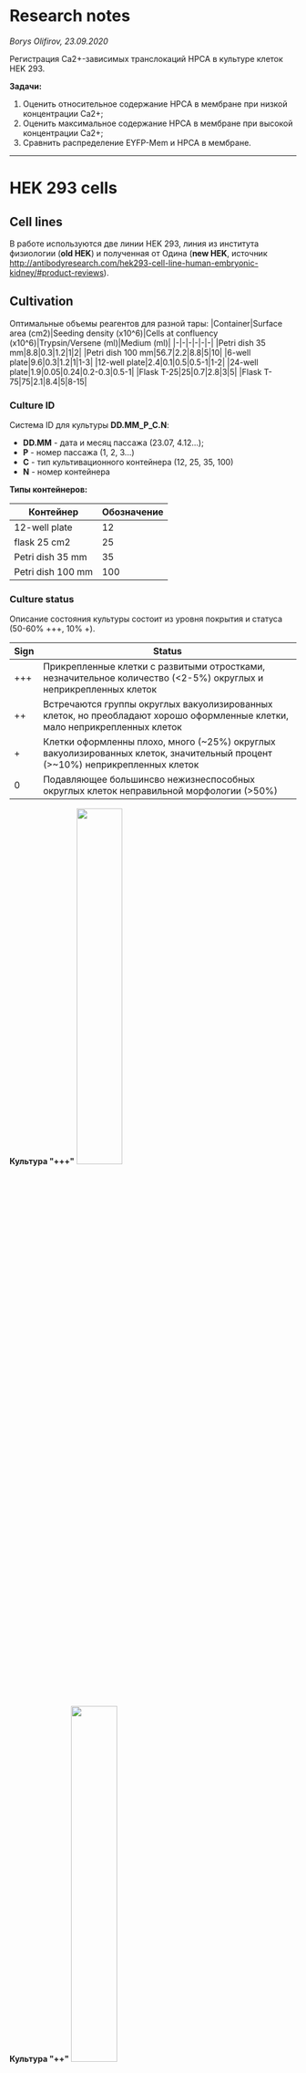 Research notes
==============
*Borys Olifirov, 23.09.2020*

Регистрация Ca2+-зависимых транслокаций HPCA в культуре клеток HEK 293.

**Задачи:**
1. Оценить относительное содержание HPCA в мембране при низкой концентрации Ca2+;
2. Оценить максимальное содержание HPCA в мембране при высокой концентрации Ca2+;
3. Сравнить распределение EYFP-Mem и HPCA в мембране.

---

HEK 293 cells
=============
## Cell lines
В работе используются две линии HEK 293, линия из института физиологии (**old HEK**) и полученная от Одина (**new HEK**, источник http://antibodyresearch.com/hek293-cell-line-human-embryonic-kidney/#product-reviews).


## Cultivation

Оптимальные объемы реагентов для разной тары:
|Container|Surface area (cm2)|Seeding density (x10^6)|Cells at confluency (x10^6)|Trypsin/Versene (ml)|Medium (ml)|
|-|-|-|-|-|-|
|Petri dish 35 mm|8.8|0.3|1.2|1|2|
|Petri dish 100 mm|56.7|2.2|8.8|5|10|
|6-well plate|9.6|0.3|1.2|1|1-3|
|12-well plate|2.4|0.1|0.5|0.5-1|1-2|
|24-well plate|1.9|0.05|0.24|0.2-0.3|0.5-1|
|Flask T-25|25|0.7|2.8|3|5|
|Flask T-75|75|2.1|8.4|5|8-15|

### Culture ID
Система ID для культуры **DD.MM_P_C.N**:
- **DD.MM** - дата и месяц пассажа (23.07, 4.12...);
- **P** - номер пассажа (1, 2, 3...)
- **С** - тип культивационного контейнера (12, 25, 35, 100)
- **N** - номер контейнера



**Типы контейнеров:**

|Контейнер|Обозначение|
|-|-|
|12-well plate|12|
|flask 25 cm2|25|
|Petri dish 35 mm|35|
|Petri dish 100 mm|100|


### Culture status
Описание состояния культуры состоит из уровня покрытия и статуса (50-60% +++, 10% +).

|Sign|Status|
|-|-|
|+++|Прикрепленные клетки с развитыми отростками, незначительное количество (<2-5%) округлых и неприкрепленных клеток|
|++|Встречаются группы округлых вакуолизированных клеток, но преобладают хорошо оформленные клетки, мало неприкрепленных клеток|
|+|Клетки оформленны плохо, много (\~25%) округлых вакуолизированных клеток, значительный процент (>~10%) неприкрепленных клеток|
|0|Подавляющее большинсво нежизнеспособных округлых клеток неправильной морфологии (>50%)|

**Культура "+++"**
<img src="pic/cells+++.jpg" width="40%">

**Культура "++"**
<img src="pic/cells++.jpg" width="40%">

**Культура "+"**
<img src="pic/cells+.jpg" width="40%">

**Культура "0"**
<img src="pic/cells0.jpg" width="40%">


## Transfection

Протокол трансфекции *hek_lipofectamine_transfection.md*. Массы из протокола Евгения Шеремета: 0.5 ug HPCA & 0.25 ug EYFP-Mem на лунку 12-wells plate. В полученных данных интенсивность HPCA неудовлетворительна, решено увеличить массу ДНК.

### Plasmids mass
**Масса плазмид в расчете на одну лунку (12-wells plate):**

|Plasmid|Mass|
|-|-|
|HPCA-mTFP1|1 ug|
|EYFP-Mem|0.4 ug|

**Пример трансфекции HPCA-TFP**
<img src="pic/hpca.png" width="40%">

**Пример котрансфекции HPCA-TFP + EYFP-Mem**
<img src="pic/hpca_yfp.png" width="40%">


### Experiment pipeline

Базовая культура поддерживается на чашке Петри 35 mm, пассаж при покрытии 85-90%.

|Time|35 mm|wells 1-2|wells 3-4|
|-|-|-|-|
|Day 0|seed 15 ul|seed 15 ul|seed 10 ul|
|Day 1|growth|growth|growth|
|Day 2|growth|transfection|growth|
|Day 3|replace medium|glass 1 imaging|growth|
|Day 4|growth|glass 2 imaging|transfection|
|Day 5|growth|-|glass 3 imaging|
|Day 6|passage|-|glass 4 imaging|


## Uncaging
Для контролируемого повышения концентрации Ca2+ клетки перед регистрацией загружены AM NP-EGTA (протокол *hek_np_egta.md*).


## Calcium imaging
Для регистрации динамики Ca2+ в клетки перед регистрацией в различный экспериментах загружали AM Fluo-4 (протокол *hek_fluo_4.md*) или AM Fura Red (протокол *hek_fura_ref.md*).


Co-transfection + uncaging
==========================
*???*

Регистрации транслокаций HPCA в клетках котрансфицированных HPCA-TFP и EYFP-Mem. Дополнительно регистрируется канал EYFP для оценки положения мембраны и оценки FRET в процессе транслокаций.

**Спектры возбуждения и эмиссии для mTFP1 и Fluo-4 + Ca2+**
*Тонкие линии - возбуждение, жирные - эмиссия*
<img src="pic/tfp_eyfp.png">

#### Initial parameters
**Excitation and registration**
458 nm: 15%
515 nm: 15%
CHS1 HV: 700 V
CHS2 HV: 700 V

CHS1 pass band: 475-505 nm
CHS2 pass band: 525-570 nm 

**Optical system**
C.A.: 250 um
Exposure: 2 us/px
Image size: 128x128 px
Zoom: 6
Size: 0.276 um/px

Slices: 3
Step size: 1.35 um

Scaning speed: L 1.360 ms, F 0.188 s, S 1.157 s

**Uncaging**
Laser power (405 nm): 100%
Region size: 128x128 px
Slices: 1
Cycles: 1

Exposure: 10-100 us/px (выбор после **Test uncaging**)


#### Time Controller protocol
**Пример окна протокола**
<img src="pic/TC.png">

Экспозиция 405 nm происходит в одной фокальной плоскости (верхней или нижней относительно координат сканирования z-stack?) и за ней следует z-stack с возбуждением 458 nm (Ida, Idd), следующий z-stack регистрируется с длинной волны возбуждения 515 nm (Iaa, Iad). Один цикл \~2.3 s, учитывая кинетику кальциевого транзиента в HEK 293 изменения имеет смысл проводить в течении 90-100" (40 циклов регистрации, 92.6 s). 

Перед протоколом **uncaging** для оценки степени фотовыцветания в процессе экспозиции 405 nm и серийной съемки а также оценки распределения HPCA при низком Ca2+ регистрируется один z-stack с теми же настройками системы.



Optical notes
=============
## FRET registration
Для оценки FRET планируется использовать метод оценки опсаный в работе *"Photobleaching-Corrected FRET Efficiency Imaging of Live Cells" (doi: 10.1529/biophysj.103.022087)*.

Результирующая интенсивность флуоресценции, перешедшая из канала донора в канал акцептора может быть оценена путем введения поправок на кроссток интенсивности из каналов возбужденного донора (Idd) и акцептора (Iaa):

<img src="pic/fc.png" width="40%">

Поправочные коэффициенты *a* и *d* оцениваются в калибровочных измерениях на клетках трансфецированных раздельно донором и акцептором:

<img src="pic/cross.png" width="40%">

Эффективность FRET:

<img src="pic/e_app.png" width="40%">

Параметр *G* отражает взаимосвязь между интенсивностью, ушедшей из канала регистрации донора (Idd) и эффективностью FRET. Данный показатель константен для заданой оптической системы и пары флуоресцентных меток и может быть оценен путем выжигания акцеатора в системе с гарантированным FRET в рамках калибровочного эксперимента:

<img src="pic/g.png" width="40%">

Для калибровочного эксперимента необходим либо коньгат TFP-EYFP, либо TFP-Mem поскольку нужна гарантированная передача энергии.

**Есть конструкт CFP-EYFP, есть ли нужный конструкт для TFP или донор необходимо заменить?**


## Optical system resolution
*Для выбора оптимального разрешения изображения и величины шага сканирования*

Латеральное разрешение системы определяется диаметром дика Эйри (Airy unit/AU), который зависит от длинной волны излучения и числовой апертуры:

<img src="pic/lateral.png" width="25%">

Аксиальное разрешение конфокальной системы определяется полной шириной на середине высоты (full width half maximum/FWHM) аксиальной проекции PSF также зависит от коэффициента преломления среды (*n*) и диаметра конфокальной апертуры (*D*):

<img src="pic/axial.png" width="70%">

Для использованной оптической системы *n* = 1.33 (вода), *NA* = 0.9.
Латеральное разрешение и аксиальное разрешение для избранных значений *D* для длин волн возбуждение и эмиссии приведены ниже.


##### Fluorescent agents (data from FPbase):
|Name|Exc.|Ems.|
|-|-|-|-|
|HPCA-TFP|456 (453) nm|488 (485) nm|
|EYFP-Mem|513 nm|527 nm|

#### HPCA-TFP
##### 458 nm (exc.)
dxy = 310 nm

|D (um)|dz (um)|
|-|-|
|500|1.553|
|250|1.262|
|100|1.168|

##### 488 nm (ems.)
dxy = 330 nm

|D (um)|dz (um)|
|-|-|
|500|1.610|
|250|1.331|
|100|1.242|


#### EYFP-Mem
##### 515 nm (exc.)
dxy = 349 nm

|D (um)|dz (um)|
|-|-|
|500|1.662|
|250|1.394|
|100|1.309|

##### 527 nm (ems.)
dxy = 357 nm

|D (um)|dz (um)|
|-|-|
|500|1.685|
|250|1.422|
|100|1.339|


#### 405 nm (uncaging)

dxy = 275.5 nm

|D (um)|dz (um)|
|-|-|
|500|1.457|
|250|1.143|
|100|1.037|


*Useful links:*
- http://www.hi.helsinki.fi/amu/AMU%20Cf_tut/Opt_Pinhole.htm
- https://www.leica-microsystems.com/science-lab/confocal-optical-section-thickness/
- https://www.leica-microsystems.com/science-lab/pinhole-effect-in-confocal-microscopes/







